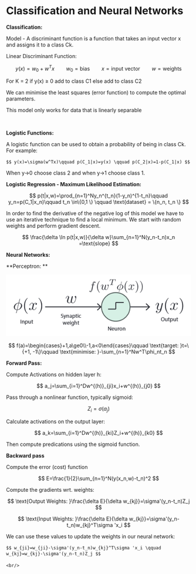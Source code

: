 # Classification and Neural Networks
**Classification:**

Model - A discriminant function is a function that takes an input vector x and assigns it to a class Ck.

Linear Discriminant Function:

$$ y(x)=w_0+w^Tx \qquad w_0=\text{bias} \qquad x=\text{input vector}\qquad w=\text{weights} $$

For K = 2 if y(x) ≥ 0 add to class C1 else add to class C2

We can minimise the least squares (error function) to compute the optimal parameters.

This model only works for data that is linearly separable

<br/>

**Logistic Functions:**

A logistic function can be used to obtain a probability of being in class Ck. For example:

	 

	$$ y(x)=\sigma(w^Tx)\qquad p(C_1|x)=y(x) \qquad p(C_2|x)=1-p(C_1|x) $$

When y→0 choose class 2 and when y→1 choose class 1.

**Logistic Regression - Maximum Likelihood Estimation:**

$$ p(t|x,w)=\prod_{n=1}^Ny_n^{t_n}(1-y_n)^{1-t_n}\qquad y_n=p(C_1|x_n)\qquad t_n \in\{0,1 \} \qquad \text{dataset} = \{n_n, t_n \} $$

In order to find the derivative of the negative log of this model we have to use an iterative technique to find a local minimum. We start with random weights and perform gradient descent.

$$ \frac{\delta \ln p(t|x,w)}{\delta w}\sum_{n=1}^N(y_n-t_n)x_n =\text{slope} $$

**Neural Networks:**

**Perceptron: **

![Untitled](5e5b5df8_Untitled.png)

$$ f(a)=\begin{cases}+1,a\ge0\\-1,a<0\end{cases}\qquad \text{target: }t=\{+1, -1\}\qquad \text{minimise: }-\sum_{n=1}^Nw^T\phi_nt_n $$

**Forward Pass:**

Compute Activations on hidden layer h:

$$ a_j=\sum_{i=1}^Dw^{(h)}_{ji}x_i+w^{(h)}_{j0} $$

Pass through a nonlinear function, typically sigmoid:

$$ Z_i=\sigma(a_j) $$

Calculate activations on the output layer:

$$ a_k=\sum_{i=1}^Dw^{(h)}_{ki}Z_i+w^{(h)}_{k0} $$

Then compute predications using the sigmoid function.

**Backward pass**

Compute the error (cost) function

$$ E=\frac{1}{2}\sum_{n=1}^N(y(x_n,w)-t_n)^2 $$

Compute the gradients wrt. weights:

$$ \text{Output Weights: }\frac{\delta E}{\delta w_{kj}}=\sigma'(y_n-t_n)Z_j $$

$$ \text{Input Weights: }\frac{\delta E}{\delta w_{kj}}=\sigma'(y_n-t_n)w_{kj}^T\sigma 'x_i $$

We can use these values to update the weights in our neural network:

	 

	$$ w_{ji}=w_{ji}-\sigma'(y_n-t_n)w_{kj}^T\sigma 'x_i \qquad w_{kj}=w_{kj}-\sigma'(y_n-t_n)Z_j $$

	<br/>

